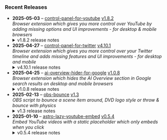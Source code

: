 ### Recent Releases

<!-- RECENT_RELEASES -->
<ul>
<li>
  <strong>2025-05-03</strong> – <a href="https://github.com/insin/control-panel-for-youtube">control-panel-for-youtube</a> <a href="https://github.com/insin/control-panel-for-youtube/releases/tag/v1.8.2">v1.8.2</a>
  <div><em>Browser extension which gives you more control over YouTube by adding missing options and UI improvements - for desktop &amp; mobile browsers</em></div>
  <details><summary>v1.8.2 release notes</summary><p>Visit the <a href="https://soitis.dev/control-panel-for-youtube" rel="nofollow">Control Panel for YouTube website</a> for installation links, more information about the extension, and FAQs. Follow <a href="https://bsky.app/profile/soitis.dev" rel="nofollow">@soitis.dev</a> on Bluesky for updates.</p>
<h2>Changes</h2>
<ul>
<li>Added the missing options for the Take snapshot video menu item:
<ul>
<li>Toggle display of the menu item</li>
<li>Snapshot format: JPEG (default) or PNG</li>
<li>JPEG snapshot quality: Full, High (default), Medium or Low</li>
</ul>
</li>
<li>Added an option to hide channel banner images, to reduce the amount of space the channel header takes up</li>
<li>Fixed Automatically pausing channel trailers preventing the next attempt to manually play the trailer if you change any options while on a channel's Featured tab</li>
</ul>
<h2>Availability</h2>

<p>This version is available for the following browsers:</p>
<p><a href="https://apps.apple.com/app/id6478456678?platform=mac" title="Safari on macOS" rel="nofollow"><img src="https://private-user-images.githubusercontent.com/226692/407980194-5521baec-f246-4a91-9615-ef602e3743b5.png?jwt=eyJhbGciOiJIUzI1NiIsInR5cCI6IkpXVCJ9.eyJpc3MiOiJnaXRodWIuY29tIiwiYXVkIjoicmF3LmdpdGh1YnVzZXJjb250ZW50LmNvbSIsImtleSI6ImtleTUiLCJleHAiOjE3NDcxNTYyNjMsIm5iZiI6MTc0NzE1NTk2MywicGF0aCI6Ii8yMjY2OTIvNDA3OTgwMTk0LTU1MjFiYWVjLWYyNDYtNGE5MS05NjE1LWVmNjAyZTM3NDNiNS5wbmc_WC1BbXotQWxnb3JpdGhtPUFXUzQtSE1BQy1TSEEyNTYmWC1BbXotQ3JlZGVudGlhbD1BS0lBVkNPRFlMU0E1M1BRSzRaQSUyRjIwMjUwNTEzJTJGdXMtZWFzdC0xJTJGczMlMkZhd3M0X3JlcXVlc3QmWC1BbXotRGF0ZT0yMDI1MDUxM1QxNzA2MDNaJlgtQW16LUV4cGlyZXM9MzAwJlgtQW16LVNpZ25hdHVyZT0zMmQ2NjdiMmU4OGNmMzBiZTY5ZDc1ZjlmNWVjNzAwY2Y0ODEwNGRlODEwODQ0ZjhmMTU1Yzc0MzlkYTIxYzUzJlgtQW16LVNpZ25lZEhlYWRlcnM9aG9zdCJ9.kMNyQELI7XRsUGEaIT4_YUFzTPsTEhqYziPC2soBpT0" alt="Safari on macOS)" content-type-secured-asset="image/png" secured-asset-link="" style="max-width: 100%;"></a> <a href="https://apps.apple.com/app/id6478456678?platform=iphone" title="Safari on iOS" rel="nofollow"><img src="https://private-user-images.githubusercontent.com/226692/407979936-2370f4ea-3362-4b75-b52d-0e99dcae13f6.png?jwt=eyJhbGciOiJIUzI1NiIsInR5cCI6IkpXVCJ9.eyJpc3MiOiJnaXRodWIuY29tIiwiYXVkIjoicmF3LmdpdGh1YnVzZXJjb250ZW50LmNvbSIsImtleSI6ImtleTUiLCJleHAiOjE3NDcxNTYyNjMsIm5iZiI6MTc0NzE1NTk2MywicGF0aCI6Ii8yMjY2OTIvNDA3OTc5OTM2LTIzNzBmNGVhLTMzNjItNGI3NS1iNTJkLTBlOTlkY2FlMTNmNi5wbmc_WC1BbXotQWxnb3JpdGhtPUFXUzQtSE1BQy1TSEEyNTYmWC1BbXotQ3JlZGVudGlhbD1BS0lBVkNPRFlMU0E1M1BRSzRaQSUyRjIwMjUwNTEzJTJGdXMtZWFzdC0xJTJGczMlMkZhd3M0X3JlcXVlc3QmWC1BbXotRGF0ZT0yMDI1MDUxM1QxNzA2MDNaJlgtQW16LUV4cGlyZXM9MzAwJlgtQW16LVNpZ25hdHVyZT01MWQxMzcwZWI1OGU1ZTM3NjYwYTBmNjAwOGVhYjY5OTQ1YTUyYWI1NzNkNmRiMGQ2MTE3Nzg4ZjZjNTIzOTU3JlgtQW16LVNpZ25lZEhlYWRlcnM9aG9zdCJ9.y3P1L9Dh6s_RRUfdq87_eF3lV2jtCo5ZUxXjRXXzaFo" alt="Safari on iOS" content-type-secured-asset="image/png" secured-asset-link="" style="max-width: 100%;"></a> <a href="https://addons.mozilla.org/firefox/addon/control-panel-for-youtube/" title="Firefox and Firefox for Android" rel="nofollow"><img src="https://private-user-images.githubusercontent.com/226692/307636781-566d72e8-bd40-43a4-9118-1768946f5b20.png?jwt=eyJhbGciOiJIUzI1NiIsInR5cCI6IkpXVCJ9.eyJpc3MiOiJnaXRodWIuY29tIiwiYXVkIjoicmF3LmdpdGh1YnVzZXJjb250ZW50LmNvbSIsImtleSI6ImtleTUiLCJleHAiOjE3NDcxNTYyNjMsIm5iZiI6MTc0NzE1NTk2MywicGF0aCI6Ii8yMjY2OTIvMzA3NjM2NzgxLTU2NmQ3MmU4LWJkNDAtNDNhNC05MTE4LTE3Njg5NDZmNWIyMC5wbmc_WC1BbXotQWxnb3JpdGhtPUFXUzQtSE1BQy1TSEEyNTYmWC1BbXotQ3JlZGVudGlhbD1BS0lBVkNPRFlMU0E1M1BRSzRaQSUyRjIwMjUwNTEzJTJGdXMtZWFzdC0xJTJGczMlMkZhd3M0X3JlcXVlc3QmWC1BbXotRGF0ZT0yMDI1MDUxM1QxNzA2MDNaJlgtQW16LUV4cGlyZXM9MzAwJlgtQW16LVNpZ25hdHVyZT03Mzc5Zjc0ODRiNGYzZGRjYzE2NGRmMzY1NDlkMTU5MDcwMTExNjI5Mzc0ZjQxYjRlMGQ2ODAxN2IwNmNlMDgzJlgtQW16LVNpZ25lZEhlYWRlcnM9aG9zdCJ9.orOavIk5OukNpwhrRo1Z1JQgsx8vxdFOWvyCt-AW48E" alt="Firefox and Firefox for Android" content-type-secured-asset="image/png" secured-asset-link="" style="max-width: 100%;"></a> <a href="https://chromewebstore.google.com/detail/control-panel-for-youtube/lodcanccmfbpjjpnngindkkmiehimile" title="Chrome and Chromium-based browsers" rel="nofollow"><img src="https://private-user-images.githubusercontent.com/226692/307584913-08b44d7b-61d5-49f2-9a76-607eb36fe407.png?jwt=eyJhbGciOiJIUzI1NiIsInR5cCI6IkpXVCJ9.eyJpc3MiOiJnaXRodWIuY29tIiwiYXVkIjoicmF3LmdpdGh1YnVzZXJjb250ZW50LmNvbSIsImtleSI6ImtleTUiLCJleHAiOjE3NDcxNTYyNjMsIm5iZiI6MTc0NzE1NTk2MywicGF0aCI6Ii8yMjY2OTIvMzA3NTg0OTEzLTA4YjQ0ZDdiLTYxZDUtNDlmMi05YTc2LTYwN2ViMzZmZTQwNy5wbmc_WC1BbXotQWxnb3JpdGhtPUFXUzQtSE1BQy1TSEEyNTYmWC1BbXotQ3JlZGVudGlhbD1BS0lBVkNPRFlMU0E1M1BRSzRaQSUyRjIwMjUwNTEzJTJGdXMtZWFzdC0xJTJGczMlMkZhd3M0X3JlcXVlc3QmWC1BbXotRGF0ZT0yMDI1MDUxM1QxNzA2MDNaJlgtQW16LUV4cGlyZXM9MzAwJlgtQW16LVNpZ25hdHVyZT0zZDNjODAyOGI5MDhmYjM0Mzg0MDIwNzBmMGIxNTkxMWJhYjViYjVhYThhZmNlZDhlOGRjNTAzYmMwMGIxNWQ1JlgtQW16LVNpZ25lZEhlYWRlcnM9aG9zdCJ9.8J7nA5cm4_lviaKd3QiBlbCR73p_6iXm8K3liLUpuJQ" alt="Chrome and Chromium-based browsers" content-type-secured-asset="image/png" secured-asset-link="" style="max-width: 100%;"></a> <a href="https://microsoftedge.microsoft.com/addons/detail/llinnalaegmbpmjonmfbpklchphiabfo" title="Edge and Edge Canary on Android" rel="nofollow"><img src="https://private-user-images.githubusercontent.com/226692/308582850-d5ccf576-df4a-48c8-b881-17c1e8a0c6df.png?jwt=eyJhbGciOiJIUzI1NiIsInR5cCI6IkpXVCJ9.eyJpc3MiOiJnaXRodWIuY29tIiwiYXVkIjoicmF3LmdpdGh1YnVzZXJjb250ZW50LmNvbSIsImtleSI6ImtleTUiLCJleHAiOjE3NDcxNTYyNjMsIm5iZiI6MTc0NzE1NTk2MywicGF0aCI6Ii8yMjY2OTIvMzA4NTgyODUwLWQ1Y2NmNTc2LWRmNGEtNDhjOC1iODgxLTE3YzFlOGEwYzZkZi5wbmc_WC1BbXotQWxnb3JpdGhtPUFXUzQtSE1BQy1TSEEyNTYmWC1BbXotQ3JlZGVudGlhbD1BS0lBVkNPRFlMU0E1M1BRSzRaQSUyRjIwMjUwNTEzJTJGdXMtZWFzdC0xJTJGczMlMkZhd3M0X3JlcXVlc3QmWC1BbXotRGF0ZT0yMDI1MDUxM1QxNzA2MDNaJlgtQW16LUV4cGlyZXM9MzAwJlgtQW16LVNpZ25hdHVyZT0xM2NjYjM2N2ZkMzRiNTQ1N2ZiNmE2N2U2NjIzMTg5NTQyZDA0ZjIzZDQ2MTRkODE4ODc5NzcwM2EwMDQ2YWRhJlgtQW16LVNpZ25lZEhlYWRlcnM9aG9zdCJ9.DR5gyr1e2L3As9sY53k-sM8WbOsblzKUUrchJL2zJTE" alt="Edge and Edge Canary on Android" content-type-secured-asset="image/png" secured-asset-link="" style="max-width: 100%;"></a></p>
<h2>Screenshots</h2>
<h3>New Take snapshot options</h3>
<p><a target="_blank" rel="noopener noreferrer" href="https://private-user-images.githubusercontent.com/226692/440089982-05766964-f8e8-45f1-a62e-b237c8dac404.gif?jwt=eyJhbGciOiJIUzI1NiIsInR5cCI6IkpXVCJ9.eyJpc3MiOiJnaXRodWIuY29tIiwiYXVkIjoicmF3LmdpdGh1YnVzZXJjb250ZW50LmNvbSIsImtleSI6ImtleTUiLCJleHAiOjE3NDcxNTYyNjMsIm5iZiI6MTc0NzE1NTk2MywicGF0aCI6Ii8yMjY2OTIvNDQwMDg5OTgyLTA1NzY2OTY0LWY4ZTgtNDVmMS1hNjJlLWIyMzdjOGRhYzQwNC5naWY_WC1BbXotQWxnb3JpdGhtPUFXUzQtSE1BQy1TSEEyNTYmWC1BbXotQ3JlZGVudGlhbD1BS0lBVkNPRFlMU0E1M1BRSzRaQSUyRjIwMjUwNTEzJTJGdXMtZWFzdC0xJTJGczMlMkZhd3M0X3JlcXVlc3QmWC1BbXotRGF0ZT0yMDI1MDUxM1QxNzA2MDNaJlgtQW16LUV4cGlyZXM9MzAwJlgtQW16LVNpZ25hdHVyZT03OWYxOTdkZjlhYjkxNTBkN2JhMDQ0YjE1YTQ5YTdiZmMxZTU3NmEyNWM0NTU3NWFkNzBlZjZmMDFkODhhZWJjJlgtQW16LVNpZ25lZEhlYWRlcnM9aG9zdCJ9.TD8kUrwe4hMyomxqA1LC-9vpQntw-lHPF_Ibk7ruerI"><img src="https://private-user-images.githubusercontent.com/226692/440089982-05766964-f8e8-45f1-a62e-b237c8dac404.gif?jwt=eyJhbGciOiJIUzI1NiIsInR5cCI6IkpXVCJ9.eyJpc3MiOiJnaXRodWIuY29tIiwiYXVkIjoicmF3LmdpdGh1YnVzZXJjb250ZW50LmNvbSIsImtleSI6ImtleTUiLCJleHAiOjE3NDcxNTYyNjMsIm5iZiI6MTc0NzE1NTk2MywicGF0aCI6Ii8yMjY2OTIvNDQwMDg5OTgyLTA1NzY2OTY0LWY4ZTgtNDVmMS1hNjJlLWIyMzdjOGRhYzQwNC5naWY_WC1BbXotQWxnb3JpdGhtPUFXUzQtSE1BQy1TSEEyNTYmWC1BbXotQ3JlZGVudGlhbD1BS0lBVkNPRFlMU0E1M1BRSzRaQSUyRjIwMjUwNTEzJTJGdXMtZWFzdC0xJTJGczMlMkZhd3M0X3JlcXVlc3QmWC1BbXotRGF0ZT0yMDI1MDUxM1QxNzA2MDNaJlgtQW16LUV4cGlyZXM9MzAwJlgtQW16LVNpZ25hdHVyZT03OWYxOTdkZjlhYjkxNTBkN2JhMDQ0YjE1YTQ5YTdiZmMxZTU3NmEyNWM0NTU3NWFkNzBlZjZmMDFkODhhZWJjJlgtQW16LVNpZ25lZEhlYWRlcnM9aG9zdCJ9.TD8kUrwe4hMyomxqA1LC-9vpQntw-lHPF_Ibk7ruerI" alt="" content-type-secured-asset="image/gif" style="max-width: 100%;"></a></p>
<h2>Donate</h2>
<p>Support Control Panel for YouTube development with a tip:</p>
<p><a href="https://ko-fi.com/jbscript" rel="nofollow"><img src="https://private-user-images.githubusercontent.com/226692/330361609-c318a7d3-695e-448d-af15-ef0b934ae168.png?jwt=eyJhbGciOiJIUzI1NiIsInR5cCI6IkpXVCJ9.eyJpc3MiOiJnaXRodWIuY29tIiwiYXVkIjoicmF3LmdpdGh1YnVzZXJjb250ZW50LmNvbSIsImtleSI6ImtleTUiLCJleHAiOjE3NDcxNTYyNjMsIm5iZiI6MTc0NzE1NTk2MywicGF0aCI6Ii8yMjY2OTIvMzMwMzYxNjA5LWMzMThhN2QzLTY5NWUtNDQ4ZC1hZjE1LWVmMGI5MzRhZTE2OC5wbmc_WC1BbXotQWxnb3JpdGhtPUFXUzQtSE1BQy1TSEEyNTYmWC1BbXotQ3JlZGVudGlhbD1BS0lBVkNPRFlMU0E1M1BRSzRaQSUyRjIwMjUwNTEzJTJGdXMtZWFzdC0xJTJGczMlMkZhd3M0X3JlcXVlc3QmWC1BbXotRGF0ZT0yMDI1MDUxM1QxNzA2MDNaJlgtQW16LUV4cGlyZXM9MzAwJlgtQW16LVNpZ25hdHVyZT03YTk2N2M5YzYyN2FmZDM2MzhhOTNkMGRiZjNiNWU1MzExOWI0MzFlNzM4ZDNkNGFiMTMzYTYyZjk0MjNhMDBmJlgtQW16LVNpZ25lZEhlYWRlcnM9aG9zdCJ9.81nm44j0Vb2ovUP2rXezwdR1EIHDlMs_bTfvDm3l5L8" alt="Support me on Ko-fi" content-type-secured-asset="image/png" secured-asset-link="" style="max-width: 100%;"></a></p></details>
</li>
<li>
  <strong>2025-04-27</strong> – <a href="https://github.com/insin/control-panel-for-twitter">control-panel-for-twitter</a> <a href="https://github.com/insin/control-panel-for-twitter/releases/tag/v4.10.1">v4.10.1</a>
  <div><em>Browser extension which gives you more control over your Twitter timeline and adds missing features and UI improvements - for desktop and mobile</em></div>
  <details><summary>v4.10.1 release notes</summary><p>Visit the <a href="https://soitis.dev/control-panel-for-twitter" rel="nofollow">Control Panel for Twitter website</a> for installation links, more information about the extension, and FAQs. Follow <a href="https://twitter.com/ControlPanelFT" rel="nofollow">@ControlPanelFT</a> on Twitter or <a href="https://bsky.app/profile/soitis.dev" rel="nofollow">@soitis.dev</a> on Bluesky for updates.</p>
<h2>Changes</h2>
<ul>
<li>Hide the ad in What's happening when not hiding sidebar contents</li>
<li>Hide the ad at the top of Explore when not hiding Explore's contents</li>
<li>Hide a new "This profile is verified" Premium upsell when viewing a Premium profile</li>
<li>Hide a new Premium Analytics upsell in your own profile when not hiding sidebar contents</li>
<li>Hide a new hovercard Premium upsell on desktop</li>
<li>Fixed hiding the Premium upsell in the Home sidebar when not hiding sidebar contents</li>
<li>Fixed hiding the user's own replies if they have Premium, when hiding Premium replies in threads</li>
<li>Process blue checks in the sidebar user box when not hiding sidebar contents</li>
<li>Process blue checks in Explore when not hiding Explore's contents</li>
<li>Don't run on URLs used for OAuth authorization</li>
</ul>
<h2>Availability</h2>

<p>This version is available for the following browsers:</p>
<p><a href="https://apps.apple.com/app/id1668516167?platform=mac" title="Safari on macOS" rel="nofollow"><img src="https://private-user-images.githubusercontent.com/226692/407980194-5521baec-f246-4a91-9615-ef602e3743b5.png?jwt=eyJhbGciOiJIUzI1NiIsInR5cCI6IkpXVCJ9.eyJpc3MiOiJnaXRodWIuY29tIiwiYXVkIjoicmF3LmdpdGh1YnVzZXJjb250ZW50LmNvbSIsImtleSI6ImtleTUiLCJleHAiOjE3NDcxNTYyNjMsIm5iZiI6MTc0NzE1NTk2MywicGF0aCI6Ii8yMjY2OTIvNDA3OTgwMTk0LTU1MjFiYWVjLWYyNDYtNGE5MS05NjE1LWVmNjAyZTM3NDNiNS5wbmc_WC1BbXotQWxnb3JpdGhtPUFXUzQtSE1BQy1TSEEyNTYmWC1BbXotQ3JlZGVudGlhbD1BS0lBVkNPRFlMU0E1M1BRSzRaQSUyRjIwMjUwNTEzJTJGdXMtZWFzdC0xJTJGczMlMkZhd3M0X3JlcXVlc3QmWC1BbXotRGF0ZT0yMDI1MDUxM1QxNzA2MDNaJlgtQW16LUV4cGlyZXM9MzAwJlgtQW16LVNpZ25hdHVyZT0zMmQ2NjdiMmU4OGNmMzBiZTY5ZDc1ZjlmNWVjNzAwY2Y0ODEwNGRlODEwODQ0ZjhmMTU1Yzc0MzlkYTIxYzUzJlgtQW16LVNpZ25lZEhlYWRlcnM9aG9zdCJ9.kMNyQELI7XRsUGEaIT4_YUFzTPsTEhqYziPC2soBpT0" alt="Safari on macOS)" content-type-secured-asset="image/png" secured-asset-link="" style="max-width: 100%;"></a> <a href="https://apps.apple.com/app/id1668516167?platform=iphone" title="Safari on iOS" rel="nofollow"><img src="https://private-user-images.githubusercontent.com/226692/407979936-2370f4ea-3362-4b75-b52d-0e99dcae13f6.png?jwt=eyJhbGciOiJIUzI1NiIsInR5cCI6IkpXVCJ9.eyJpc3MiOiJnaXRodWIuY29tIiwiYXVkIjoicmF3LmdpdGh1YnVzZXJjb250ZW50LmNvbSIsImtleSI6ImtleTUiLCJleHAiOjE3NDcxNTYyNjMsIm5iZiI6MTc0NzE1NTk2MywicGF0aCI6Ii8yMjY2OTIvNDA3OTc5OTM2LTIzNzBmNGVhLTMzNjItNGI3NS1iNTJkLTBlOTlkY2FlMTNmNi5wbmc_WC1BbXotQWxnb3JpdGhtPUFXUzQtSE1BQy1TSEEyNTYmWC1BbXotQ3JlZGVudGlhbD1BS0lBVkNPRFlMU0E1M1BRSzRaQSUyRjIwMjUwNTEzJTJGdXMtZWFzdC0xJTJGczMlMkZhd3M0X3JlcXVlc3QmWC1BbXotRGF0ZT0yMDI1MDUxM1QxNzA2MDNaJlgtQW16LUV4cGlyZXM9MzAwJlgtQW16LVNpZ25hdHVyZT01MWQxMzcwZWI1OGU1ZTM3NjYwYTBmNjAwOGVhYjY5OTQ1YTUyYWI1NzNkNmRiMGQ2MTE3Nzg4ZjZjNTIzOTU3JlgtQW16LVNpZ25lZEhlYWRlcnM9aG9zdCJ9.y3P1L9Dh6s_RRUfdq87_eF3lV2jtCo5ZUxXjRXXzaFo" alt="Safari on iOS" content-type-secured-asset="image/png" secured-asset-link="" style="max-width: 100%;"></a> <a href="https://microsoftedge.microsoft.com/addons/detail/control-panel-for-twitter/foccddlibbeccjiobcnakipdpkjiijjp" title="Edge and Edge Canary on Android" rel="nofollow"><img src="https://user-images.githubusercontent.com/226692/212897573-34b1af0a-dc5a-4aa2-a1e7-ca85d3823f9f.png" alt="Edge and Edge Canary on Android" style="max-width: 100%;"></a> <a href="https://chromewebstore.google.com/detail/control-panel-for-twitter/kpmjjdhbcfebfjgdnpjagcndoelnidfj" title="Google Chrome and Chromium-based browsers" rel="nofollow"><img src="https://user-images.githubusercontent.com/226692/212897023-9e66b1b0-e1cd-44df-a4f2-3d5bda80c5f8.png" alt="Google Chrome and Chromium-based browsers" style="max-width: 100%;"></a> <a href="https://addons.mozilla.org/firefox/addon/control-panel-for-twitter/" title="Firefox and Firefox for Android" rel="nofollow"><img src="https://user-images.githubusercontent.com/226692/212897487-f3993495-2032-44a4-b0c6-1bd1d9cc56dd.png" alt="Firefox and Firefox for Android" style="max-width: 100%;"></a></p>
<h2>Screenshots</h2>
<h3>The ad is gone, you know the one</h3>
<table>
<thead>
<tr>
<th align="center">Adless What's happening in sidebar</th>
<th align="center">Adless Explore header</th>
</tr>
</thead>
<tbody>
<tr>
<td align="center"><a target="_blank" rel="noopener noreferrer" href="https://private-user-images.githubusercontent.com/226692/437983516-8ad659f1-1450-4443-984c-d9ee26c5acbf.jpg?jwt=eyJhbGciOiJIUzI1NiIsInR5cCI6IkpXVCJ9.eyJpc3MiOiJnaXRodWIuY29tIiwiYXVkIjoicmF3LmdpdGh1YnVzZXJjb250ZW50LmNvbSIsImtleSI6ImtleTUiLCJleHAiOjE3NDcxNTYyNjMsIm5iZiI6MTc0NzE1NTk2MywicGF0aCI6Ii8yMjY2OTIvNDM3OTgzNTE2LThhZDY1OWYxLTE0NTAtNDQ0My05ODRjLWQ5ZWUyNmM1YWNiZi5qcGc_WC1BbXotQWxnb3JpdGhtPUFXUzQtSE1BQy1TSEEyNTYmWC1BbXotQ3JlZGVudGlhbD1BS0lBVkNPRFlMU0E1M1BRSzRaQSUyRjIwMjUwNTEzJTJGdXMtZWFzdC0xJTJGczMlMkZhd3M0X3JlcXVlc3QmWC1BbXotRGF0ZT0yMDI1MDUxM1QxNzA2MDNaJlgtQW16LUV4cGlyZXM9MzAwJlgtQW16LVNpZ25hdHVyZT03ZTgzMDU2NzhkYzVjYTAyNGY4OTkyMTlhNTkzNDU4NTczMWI1NjI2ZWE5MTkyOWU4MmZjZWI3OTJkN2Y4NDJhJlgtQW16LVNpZ25lZEhlYWRlcnM9aG9zdCJ9.YfLCQq_fpOIWtf_TA-U_veeu2DGJA7kaqZBuFNbmSNM"><img src="https://private-user-images.githubusercontent.com/226692/437983516-8ad659f1-1450-4443-984c-d9ee26c5acbf.jpg?jwt=eyJhbGciOiJIUzI1NiIsInR5cCI6IkpXVCJ9.eyJpc3MiOiJnaXRodWIuY29tIiwiYXVkIjoicmF3LmdpdGh1YnVzZXJjb250ZW50LmNvbSIsImtleSI6ImtleTUiLCJleHAiOjE3NDcxNTYyNjMsIm5iZiI6MTc0NzE1NTk2MywicGF0aCI6Ii8yMjY2OTIvNDM3OTgzNTE2LThhZDY1OWYxLTE0NTAtNDQ0My05ODRjLWQ5ZWUyNmM1YWNiZi5qcGc_WC1BbXotQWxnb3JpdGhtPUFXUzQtSE1BQy1TSEEyNTYmWC1BbXotQ3JlZGVudGlhbD1BS0lBVkNPRFlMU0E1M1BRSzRaQSUyRjIwMjUwNTEzJTJGdXMtZWFzdC0xJTJGczMlMkZhd3M0X3JlcXVlc3QmWC1BbXotRGF0ZT0yMDI1MDUxM1QxNzA2MDNaJlgtQW16LUV4cGlyZXM9MzAwJlgtQW16LVNpZ25hdHVyZT03ZTgzMDU2NzhkYzVjYTAyNGY4OTkyMTlhNTkzNDU4NTczMWI1NjI2ZWE5MTkyOWU4MmZjZWI3OTJkN2Y4NDJhJlgtQW16LVNpZ25lZEhlYWRlcnM9aG9zdCJ9.YfLCQq_fpOIWtf_TA-U_veeu2DGJA7kaqZBuFNbmSNM" alt="Adless What's happening" content-type-secured-asset="image/jpeg" style="max-width: 100%;"></a></td>
<td align="center"><a target="_blank" rel="noopener noreferrer" href="https://private-user-images.githubusercontent.com/226692/437983525-fa30f691-b396-424d-b11a-0d14e85ff4d7.jpg?jwt=eyJhbGciOiJIUzI1NiIsInR5cCI6IkpXVCJ9.eyJpc3MiOiJnaXRodWIuY29tIiwiYXVkIjoicmF3LmdpdGh1YnVzZXJjb250ZW50LmNvbSIsImtleSI6ImtleTUiLCJleHAiOjE3NDcxNTYyNjMsIm5iZiI6MTc0NzE1NTk2MywicGF0aCI6Ii8yMjY2OTIvNDM3OTgzNTI1LWZhMzBmNjkxLWIzOTYtNDI0ZC1iMTFhLTBkMTRlODVmZjRkNy5qcGc_WC1BbXotQWxnb3JpdGhtPUFXUzQtSE1BQy1TSEEyNTYmWC1BbXotQ3JlZGVudGlhbD1BS0lBVkNPRFlMU0E1M1BRSzRaQSUyRjIwMjUwNTEzJTJGdXMtZWFzdC0xJTJGczMlMkZhd3M0X3JlcXVlc3QmWC1BbXotRGF0ZT0yMDI1MDUxM1QxNzA2MDNaJlgtQW16LUV4cGlyZXM9MzAwJlgtQW16LVNpZ25hdHVyZT04YjQ3NjBjZjc4ZmEwZDFkNWI3ZTM0Y2M1NjhjOGZiNTlkOWFmNjE4YTJjNzVlZjdjYjJjMjEzYjYzNTU2ZTg4JlgtQW16LVNpZ25lZEhlYWRlcnM9aG9zdCJ9.UB-NOt87IAS13hLtd8kHbLgZvHzuDiaTdPeQhuH5wMU"><img src="https://private-user-images.githubusercontent.com/226692/437983525-fa30f691-b396-424d-b11a-0d14e85ff4d7.jpg?jwt=eyJhbGciOiJIUzI1NiIsInR5cCI6IkpXVCJ9.eyJpc3MiOiJnaXRodWIuY29tIiwiYXVkIjoicmF3LmdpdGh1YnVzZXJjb250ZW50LmNvbSIsImtleSI6ImtleTUiLCJleHAiOjE3NDcxNTYyNjMsIm5iZiI6MTc0NzE1NTk2MywicGF0aCI6Ii8yMjY2OTIvNDM3OTgzNTI1LWZhMzBmNjkxLWIzOTYtNDI0ZC1iMTFhLTBkMTRlODVmZjRkNy5qcGc_WC1BbXotQWxnb3JpdGhtPUFXUzQtSE1BQy1TSEEyNTYmWC1BbXotQ3JlZGVudGlhbD1BS0lBVkNPRFlMU0E1M1BRSzRaQSUyRjIwMjUwNTEzJTJGdXMtZWFzdC0xJTJGczMlMkZhd3M0X3JlcXVlc3QmWC1BbXotRGF0ZT0yMDI1MDUxM1QxNzA2MDNaJlgtQW16LUV4cGlyZXM9MzAwJlgtQW16LVNpZ25hdHVyZT04YjQ3NjBjZjc4ZmEwZDFkNWI3ZTM0Y2M1NjhjOGZiNTlkOWFmNjE4YTJjNzVlZjdjYjJjMjEzYjYzNTU2ZTg4JlgtQW16LVNpZ25lZEhlYWRlcnM9aG9zdCJ9.UB-NOt87IAS13hLtd8kHbLgZvHzuDiaTdPeQhuH5wMU" alt="Adless Explore" content-type-secured-asset="image/jpeg" style="max-width: 100%;"></a></td>
</tr>
</tbody>
</table>
<h2>Donate</h2>
<p>Support Control Panel for Twitter development with a tip:</p>
<p><a href="https://ko-fi.com/jbscript" rel="nofollow"><img src="https://private-user-images.githubusercontent.com/226692/330361609-c318a7d3-695e-448d-af15-ef0b934ae168.png?jwt=eyJhbGciOiJIUzI1NiIsInR5cCI6IkpXVCJ9.eyJpc3MiOiJnaXRodWIuY29tIiwiYXVkIjoicmF3LmdpdGh1YnVzZXJjb250ZW50LmNvbSIsImtleSI6ImtleTUiLCJleHAiOjE3NDcxNTYyNjMsIm5iZiI6MTc0NzE1NTk2MywicGF0aCI6Ii8yMjY2OTIvMzMwMzYxNjA5LWMzMThhN2QzLTY5NWUtNDQ4ZC1hZjE1LWVmMGI5MzRhZTE2OC5wbmc_WC1BbXotQWxnb3JpdGhtPUFXUzQtSE1BQy1TSEEyNTYmWC1BbXotQ3JlZGVudGlhbD1BS0lBVkNPRFlMU0E1M1BRSzRaQSUyRjIwMjUwNTEzJTJGdXMtZWFzdC0xJTJGczMlMkZhd3M0X3JlcXVlc3QmWC1BbXotRGF0ZT0yMDI1MDUxM1QxNzA2MDNaJlgtQW16LUV4cGlyZXM9MzAwJlgtQW16LVNpZ25hdHVyZT03YTk2N2M5YzYyN2FmZDM2MzhhOTNkMGRiZjNiNWU1MzExOWI0MzFlNzM4ZDNkNGFiMTMzYTYyZjk0MjNhMDBmJlgtQW16LVNpZ25lZEhlYWRlcnM9aG9zdCJ9.81nm44j0Vb2ovUP2rXezwdR1EIHDlMs_bTfvDm3l5L8" alt="Support me on Ko-fi" content-type-secured-asset="image/png" secured-asset-link="" style="max-width: 100%;"></a></p></details>
</li>
<li>
  <strong>2025-04-25</strong> – <a href="https://github.com/insin/ai-overview-hider-for-google">ai-overview-hider-for-google</a> <a href="https://github.com/insin/ai-overview-hider-for-google/releases/tag/v1.0.8">v1.0.8</a>
  <div><em>Browser extension which hides the AI Overview section in Google search results on desktop and mobile browsers</em></div>
  <details><summary>v1.0.8 release notes</summary><p>Visit the <a href="https://soitis.dev/ai-overview-hider-for-google" rel="nofollow">AI Overview Hider for Google website</a> for installation links, more information about the extension, and FAQs. Follow <a href="https://bsky.app/profile/soitis.dev" rel="nofollow">@soitis.dev</a> on Bluesky for updates.</p>
<h2>Changes</h2>
<ul>
<li>Hide a new AI Overview variant which appears as a search result section</li>
<li>Hide "People also ask" AI Overviews on mobile</li>
</ul>
<h2>Availability</h2>
<p>New versions have to be reviewed and approved by each browser before they're available to install or upgrade to.</p>
<p>This version is available for the following browsers:</p>
<p><a href="https://apps.apple.com/app/ai-overview-hider-for-google/id6739935376?platform=mac" title="Safari on macOS" rel="nofollow"><img src="https://private-user-images.githubusercontent.com/226692/407980194-5521baec-f246-4a91-9615-ef602e3743b5.png?jwt=eyJhbGciOiJIUzI1NiIsInR5cCI6IkpXVCJ9.eyJpc3MiOiJnaXRodWIuY29tIiwiYXVkIjoicmF3LmdpdGh1YnVzZXJjb250ZW50LmNvbSIsImtleSI6ImtleTUiLCJleHAiOjE3NDcxNTYyNjMsIm5iZiI6MTc0NzE1NTk2MywicGF0aCI6Ii8yMjY2OTIvNDA3OTgwMTk0LTU1MjFiYWVjLWYyNDYtNGE5MS05NjE1LWVmNjAyZTM3NDNiNS5wbmc_WC1BbXotQWxnb3JpdGhtPUFXUzQtSE1BQy1TSEEyNTYmWC1BbXotQ3JlZGVudGlhbD1BS0lBVkNPRFlMU0E1M1BRSzRaQSUyRjIwMjUwNTEzJTJGdXMtZWFzdC0xJTJGczMlMkZhd3M0X3JlcXVlc3QmWC1BbXotRGF0ZT0yMDI1MDUxM1QxNzA2MDNaJlgtQW16LUV4cGlyZXM9MzAwJlgtQW16LVNpZ25hdHVyZT0zMmQ2NjdiMmU4OGNmMzBiZTY5ZDc1ZjlmNWVjNzAwY2Y0ODEwNGRlODEwODQ0ZjhmMTU1Yzc0MzlkYTIxYzUzJlgtQW16LVNpZ25lZEhlYWRlcnM9aG9zdCJ9.kMNyQELI7XRsUGEaIT4_YUFzTPsTEhqYziPC2soBpT0" alt="Safari on macOS)" content-type-secured-asset="image/png" secured-asset-link="" style="max-width: 100%;"></a> <a href="https://apps.apple.com/app/ai-overview-hider-for-google/id6739935376?platform=iphone" title="Safari on iOS" rel="nofollow"><img src="https://private-user-images.githubusercontent.com/226692/407979936-2370f4ea-3362-4b75-b52d-0e99dcae13f6.png?jwt=eyJhbGciOiJIUzI1NiIsInR5cCI6IkpXVCJ9.eyJpc3MiOiJnaXRodWIuY29tIiwiYXVkIjoicmF3LmdpdGh1YnVzZXJjb250ZW50LmNvbSIsImtleSI6ImtleTUiLCJleHAiOjE3NDcxNTYyNjMsIm5iZiI6MTc0NzE1NTk2MywicGF0aCI6Ii8yMjY2OTIvNDA3OTc5OTM2LTIzNzBmNGVhLTMzNjItNGI3NS1iNTJkLTBlOTlkY2FlMTNmNi5wbmc_WC1BbXotQWxnb3JpdGhtPUFXUzQtSE1BQy1TSEEyNTYmWC1BbXotQ3JlZGVudGlhbD1BS0lBVkNPRFlMU0E1M1BRSzRaQSUyRjIwMjUwNTEzJTJGdXMtZWFzdC0xJTJGczMlMkZhd3M0X3JlcXVlc3QmWC1BbXotRGF0ZT0yMDI1MDUxM1QxNzA2MDNaJlgtQW16LUV4cGlyZXM9MzAwJlgtQW16LVNpZ25hdHVyZT01MWQxMzcwZWI1OGU1ZTM3NjYwYTBmNjAwOGVhYjY5OTQ1YTUyYWI1NzNkNmRiMGQ2MTE3Nzg4ZjZjNTIzOTU3JlgtQW16LVNpZ25lZEhlYWRlcnM9aG9zdCJ9.y3P1L9Dh6s_RRUfdq87_eF3lV2jtCo5ZUxXjRXXzaFo" alt="Safari on iOS" content-type-secured-asset="image/png" secured-asset-link="" style="max-width: 100%;"></a> <a href="https://addons.mozilla.org/en-GB/firefox/addon/ai-overview-hider-for-google/" title="Firefox and Firefox for Android" rel="nofollow"><img src="https://private-user-images.githubusercontent.com/226692/399291296-c994c949-1101-4fcc-a8c3-a8d644ffc883.png?jwt=eyJhbGciOiJIUzI1NiIsInR5cCI6IkpXVCJ9.eyJpc3MiOiJnaXRodWIuY29tIiwiYXVkIjoicmF3LmdpdGh1YnVzZXJjb250ZW50LmNvbSIsImtleSI6ImtleTUiLCJleHAiOjE3NDcxNTYyNjMsIm5iZiI6MTc0NzE1NTk2MywicGF0aCI6Ii8yMjY2OTIvMzk5MjkxMjk2LWM5OTRjOTQ5LTExMDEtNGZjYy1hOGMzLWE4ZDY0NGZmYzg4My5wbmc_WC1BbXotQWxnb3JpdGhtPUFXUzQtSE1BQy1TSEEyNTYmWC1BbXotQ3JlZGVudGlhbD1BS0lBVkNPRFlMU0E1M1BRSzRaQSUyRjIwMjUwNTEzJTJGdXMtZWFzdC0xJTJGczMlMkZhd3M0X3JlcXVlc3QmWC1BbXotRGF0ZT0yMDI1MDUxM1QxNzA2MDNaJlgtQW16LUV4cGlyZXM9MzAwJlgtQW16LVNpZ25hdHVyZT1iNmNkYmE5ZDliNjFjOWZkNTU1YmY0MzgzMmQxNDY4MzU5OGJlNWNkMzFmMjUyNWY1N2NlZGZhM2QzYTQ2OWRiJlgtQW16LVNpZ25lZEhlYWRlcnM9aG9zdCJ9.7umVZ_sWmtpcKT36oEr1Oq1J-LoKirGmk1npds88es4" alt="Firefox and Firefox for Android" content-type-secured-asset="image/png" secured-asset-link="" style="max-width: 100%;"></a> <a href="https://chromewebstore.google.com/detail/ai-overview-hider-for-goo/foobohnghnhkmgpglaefdnbcjkenjpgi" title="Chrome and Chromium-based browsers" rel="nofollow"><img src="https://private-user-images.githubusercontent.com/226692/399071033-5e1c67cd-086c-415b-b055-267df80d6c13.png?jwt=eyJhbGciOiJIUzI1NiIsInR5cCI6IkpXVCJ9.eyJpc3MiOiJnaXRodWIuY29tIiwiYXVkIjoicmF3LmdpdGh1YnVzZXJjb250ZW50LmNvbSIsImtleSI6ImtleTUiLCJleHAiOjE3NDcxNTYyNjMsIm5iZiI6MTc0NzE1NTk2MywicGF0aCI6Ii8yMjY2OTIvMzk5MDcxMDMzLTVlMWM2N2NkLTA4NmMtNDE1Yi1iMDU1LTI2N2RmODBkNmMxMy5wbmc_WC1BbXotQWxnb3JpdGhtPUFXUzQtSE1BQy1TSEEyNTYmWC1BbXotQ3JlZGVudGlhbD1BS0lBVkNPRFlMU0E1M1BRSzRaQSUyRjIwMjUwNTEzJTJGdXMtZWFzdC0xJTJGczMlMkZhd3M0X3JlcXVlc3QmWC1BbXotRGF0ZT0yMDI1MDUxM1QxNzA2MDNaJlgtQW16LUV4cGlyZXM9MzAwJlgtQW16LVNpZ25hdHVyZT0yMmRjYmU5ZjVmZWVlMTA0NDQ5ZjIxMjUyOTA3ZmNlNTE5NjIwNTI4MjAzNjJmMzg5NTQyZTJkNmE2OTEzZTg2JlgtQW16LVNpZ25lZEhlYWRlcnM9aG9zdCJ9.izv8ol7kn38lPvlzA-6STMES2-GwlswjHT_vqcQrcAw" alt="Chrome and Chromium-based browsers" content-type-secured-asset="image/png" secured-asset-link="" style="max-width: 100%;"></a> <a href="https://microsoftedge.microsoft.com/addons/detail/ai-overview-hider-for-goo/kgnepepbdpcpjkkhomocmpohgocijgkf" title="Edge and Edge Canary on Android" rel="nofollow"><img src="https://private-user-images.githubusercontent.com/226692/399472874-649d0e77-de48-47ce-a856-db02703929cb.png?jwt=eyJhbGciOiJIUzI1NiIsInR5cCI6IkpXVCJ9.eyJpc3MiOiJnaXRodWIuY29tIiwiYXVkIjoicmF3LmdpdGh1YnVzZXJjb250ZW50LmNvbSIsImtleSI6ImtleTUiLCJleHAiOjE3NDcxNTYyNjMsIm5iZiI6MTc0NzE1NTk2MywicGF0aCI6Ii8yMjY2OTIvMzk5NDcyODc0LTY0OWQwZTc3LWRlNDgtNDdjZS1hODU2LWRiMDI3MDM5MjljYi5wbmc_WC1BbXotQWxnb3JpdGhtPUFXUzQtSE1BQy1TSEEyNTYmWC1BbXotQ3JlZGVudGlhbD1BS0lBVkNPRFlMU0E1M1BRSzRaQSUyRjIwMjUwNTEzJTJGdXMtZWFzdC0xJTJGczMlMkZhd3M0X3JlcXVlc3QmWC1BbXotRGF0ZT0yMDI1MDUxM1QxNzA2MDNaJlgtQW16LUV4cGlyZXM9MzAwJlgtQW16LVNpZ25hdHVyZT0wNWEwOGEyZmQwNTlhMzg1NWNjZDNlODFhMTE2N2NmNDU4YmNhYjIyMWNlOGViYjkxYTU5N2I5N2UxOGIxYWZiJlgtQW16LVNpZ25lZEhlYWRlcnM9aG9zdCJ9.e9nmEvTg63U0KMdFMmeXAehHr-VZV346GpgxXWnt_js" alt="Edge and Edge Canary on Android" content-type-secured-asset="image/png" secured-asset-link="" style="max-width: 100%;"></a></p>
<h2>Screenshots</h2>
<h3>Desktop</h3>
<table>
<thead>
<tr>
<th align="center">Before</th>
<th align="center">After</th>
</tr>
</thead>
<tbody>
<tr>
<td align="center"><a target="_blank" rel="noopener noreferrer" href="https://private-user-images.githubusercontent.com/226692/437605761-ef85aaa4-b506-482a-83f2-e47861334ee9.png?jwt=eyJhbGciOiJIUzI1NiIsInR5cCI6IkpXVCJ9.eyJpc3MiOiJnaXRodWIuY29tIiwiYXVkIjoicmF3LmdpdGh1YnVzZXJjb250ZW50LmNvbSIsImtleSI6ImtleTUiLCJleHAiOjE3NDcxNTYyNjMsIm5iZiI6MTc0NzE1NTk2MywicGF0aCI6Ii8yMjY2OTIvNDM3NjA1NzYxLWVmODVhYWE0LWI1MDYtNDgyYS04M2YyLWU0Nzg2MTMzNGVlOS5wbmc_WC1BbXotQWxnb3JpdGhtPUFXUzQtSE1BQy1TSEEyNTYmWC1BbXotQ3JlZGVudGlhbD1BS0lBVkNPRFlMU0E1M1BRSzRaQSUyRjIwMjUwNTEzJTJGdXMtZWFzdC0xJTJGczMlMkZhd3M0X3JlcXVlc3QmWC1BbXotRGF0ZT0yMDI1MDUxM1QxNzA2MDNaJlgtQW16LUV4cGlyZXM9MzAwJlgtQW16LVNpZ25hdHVyZT1jOWQyMTQzM2M3YTczNGNhNTE1NmRmOWJkZjY3ZWFkNGFiZDc3MWU0NGJkYWI2OWExYTEzNmQ3MmMyMDhkMTg0JlgtQW16LVNpZ25lZEhlYWRlcnM9aG9zdCJ9.jWHVJqdtVOEv6RN4dyZsWTrTz36rVMpx76v6IALM_7E"><img src="https://private-user-images.githubusercontent.com/226692/437605761-ef85aaa4-b506-482a-83f2-e47861334ee9.png?jwt=eyJhbGciOiJIUzI1NiIsInR5cCI6IkpXVCJ9.eyJpc3MiOiJnaXRodWIuY29tIiwiYXVkIjoicmF3LmdpdGh1YnVzZXJjb250ZW50LmNvbSIsImtleSI6ImtleTUiLCJleHAiOjE3NDcxNTYyNjMsIm5iZiI6MTc0NzE1NTk2MywicGF0aCI6Ii8yMjY2OTIvNDM3NjA1NzYxLWVmODVhYWE0LWI1MDYtNDgyYS04M2YyLWU0Nzg2MTMzNGVlOS5wbmc_WC1BbXotQWxnb3JpdGhtPUFXUzQtSE1BQy1TSEEyNTYmWC1BbXotQ3JlZGVudGlhbD1BS0lBVkNPRFlMU0E1M1BRSzRaQSUyRjIwMjUwNTEzJTJGdXMtZWFzdC0xJTJGczMlMkZhd3M0X3JlcXVlc3QmWC1BbXotRGF0ZT0yMDI1MDUxM1QxNzA2MDNaJlgtQW16LUV4cGlyZXM9MzAwJlgtQW16LVNpZ25hdHVyZT1jOWQyMTQzM2M3YTczNGNhNTE1NmRmOWJkZjY3ZWFkNGFiZDc3MWU0NGJkYWI2OWExYTEzNmQ3MmMyMDhkMTg0JlgtQW16LVNpZ25lZEhlYWRlcnM9aG9zdCJ9.jWHVJqdtVOEv6RN4dyZsWTrTz36rVMpx76v6IALM_7E" alt="Before" content-type-secured-asset="image/png" style="max-width: 100%;"></a></td>
<td align="center"><a target="_blank" rel="noopener noreferrer" href="https://private-user-images.githubusercontent.com/226692/437605824-ebcb26ef-3941-4c3a-912a-484eedc2cee6.png?jwt=eyJhbGciOiJIUzI1NiIsInR5cCI6IkpXVCJ9.eyJpc3MiOiJnaXRodWIuY29tIiwiYXVkIjoicmF3LmdpdGh1YnVzZXJjb250ZW50LmNvbSIsImtleSI6ImtleTUiLCJleHAiOjE3NDcxNTYyNjMsIm5iZiI6MTc0NzE1NTk2MywicGF0aCI6Ii8yMjY2OTIvNDM3NjA1ODI0LWViY2IyNmVmLTM5NDEtNGMzYS05MTJhLTQ4NGVlZGMyY2VlNi5wbmc_WC1BbXotQWxnb3JpdGhtPUFXUzQtSE1BQy1TSEEyNTYmWC1BbXotQ3JlZGVudGlhbD1BS0lBVkNPRFlMU0E1M1BRSzRaQSUyRjIwMjUwNTEzJTJGdXMtZWFzdC0xJTJGczMlMkZhd3M0X3JlcXVlc3QmWC1BbXotRGF0ZT0yMDI1MDUxM1QxNzA2MDNaJlgtQW16LUV4cGlyZXM9MzAwJlgtQW16LVNpZ25hdHVyZT0yNDc5YTRiZGE1OTQ1YTdhMzg0ZWQ4YzcwODI4NzVhNjJjMjk5MWI3YTY5MWVlNjg5ZjYyNzUwNDY1ZWExOTA1JlgtQW16LVNpZ25lZEhlYWRlcnM9aG9zdCJ9.jk0Cct2_Iu--NXtIu1Xu7y8s5VrsEnLBHpeqbVCqVGY"><img src="https://private-user-images.githubusercontent.com/226692/437605824-ebcb26ef-3941-4c3a-912a-484eedc2cee6.png?jwt=eyJhbGciOiJIUzI1NiIsInR5cCI6IkpXVCJ9.eyJpc3MiOiJnaXRodWIuY29tIiwiYXVkIjoicmF3LmdpdGh1YnVzZXJjb250ZW50LmNvbSIsImtleSI6ImtleTUiLCJleHAiOjE3NDcxNTYyNjMsIm5iZiI6MTc0NzE1NTk2MywicGF0aCI6Ii8yMjY2OTIvNDM3NjA1ODI0LWViY2IyNmVmLTM5NDEtNGMzYS05MTJhLTQ4NGVlZGMyY2VlNi5wbmc_WC1BbXotQWxnb3JpdGhtPUFXUzQtSE1BQy1TSEEyNTYmWC1BbXotQ3JlZGVudGlhbD1BS0lBVkNPRFlMU0E1M1BRSzRaQSUyRjIwMjUwNTEzJTJGdXMtZWFzdC0xJTJGczMlMkZhd3M0X3JlcXVlc3QmWC1BbXotRGF0ZT0yMDI1MDUxM1QxNzA2MDNaJlgtQW16LUV4cGlyZXM9MzAwJlgtQW16LVNpZ25hdHVyZT0yNDc5YTRiZGE1OTQ1YTdhMzg0ZWQ4YzcwODI4NzVhNjJjMjk5MWI3YTY5MWVlNjg5ZjYyNzUwNDY1ZWExOTA1JlgtQW16LVNpZ25lZEhlYWRlcnM9aG9zdCJ9.jk0Cct2_Iu--NXtIu1Xu7y8s5VrsEnLBHpeqbVCqVGY" alt="After" content-type-secured-asset="image/png" style="max-width: 100%;"></a></td>
</tr>
</tbody>
</table>
<h3>Mobile</h3>
<table>
<thead>
<tr>
<th align="center">Before</th>
<th align="center">After</th>
</tr>
</thead>
<tbody>
<tr>
<td align="center"><a target="_blank" rel="noopener noreferrer" href="https://private-user-images.githubusercontent.com/226692/437605910-b3e41140-8922-497f-a9be-f6c69ef4437a.png?jwt=eyJhbGciOiJIUzI1NiIsInR5cCI6IkpXVCJ9.eyJpc3MiOiJnaXRodWIuY29tIiwiYXVkIjoicmF3LmdpdGh1YnVzZXJjb250ZW50LmNvbSIsImtleSI6ImtleTUiLCJleHAiOjE3NDcxNTYyNjMsIm5iZiI6MTc0NzE1NTk2MywicGF0aCI6Ii8yMjY2OTIvNDM3NjA1OTEwLWIzZTQxMTQwLTg5MjItNDk3Zi1hOWJlLWY2YzY5ZWY0NDM3YS5wbmc_WC1BbXotQWxnb3JpdGhtPUFXUzQtSE1BQy1TSEEyNTYmWC1BbXotQ3JlZGVudGlhbD1BS0lBVkNPRFlMU0E1M1BRSzRaQSUyRjIwMjUwNTEzJTJGdXMtZWFzdC0xJTJGczMlMkZhd3M0X3JlcXVlc3QmWC1BbXotRGF0ZT0yMDI1MDUxM1QxNzA2MDNaJlgtQW16LUV4cGlyZXM9MzAwJlgtQW16LVNpZ25hdHVyZT1jODA2ZWFiNjJkMTUwODc4ZWI4ZDE2NzhlZjM3MzQ0Y2MxMWVmOTgwYjc2NGIzZjk5OThkOWNhMjRkYzQ1ZWZlJlgtQW16LVNpZ25lZEhlYWRlcnM9aG9zdCJ9.SjaGfOSPhmkLnx9_klH6e-ziflt5w3DKnKNX-YkDE5s"><img src="https://private-user-images.githubusercontent.com/226692/437605910-b3e41140-8922-497f-a9be-f6c69ef4437a.png?jwt=eyJhbGciOiJIUzI1NiIsInR5cCI6IkpXVCJ9.eyJpc3MiOiJnaXRodWIuY29tIiwiYXVkIjoicmF3LmdpdGh1YnVzZXJjb250ZW50LmNvbSIsImtleSI6ImtleTUiLCJleHAiOjE3NDcxNTYyNjMsIm5iZiI6MTc0NzE1NTk2MywicGF0aCI6Ii8yMjY2OTIvNDM3NjA1OTEwLWIzZTQxMTQwLTg5MjItNDk3Zi1hOWJlLWY2YzY5ZWY0NDM3YS5wbmc_WC1BbXotQWxnb3JpdGhtPUFXUzQtSE1BQy1TSEEyNTYmWC1BbXotQ3JlZGVudGlhbD1BS0lBVkNPRFlMU0E1M1BRSzRaQSUyRjIwMjUwNTEzJTJGdXMtZWFzdC0xJTJGczMlMkZhd3M0X3JlcXVlc3QmWC1BbXotRGF0ZT0yMDI1MDUxM1QxNzA2MDNaJlgtQW16LUV4cGlyZXM9MzAwJlgtQW16LVNpZ25hdHVyZT1jODA2ZWFiNjJkMTUwODc4ZWI4ZDE2NzhlZjM3MzQ0Y2MxMWVmOTgwYjc2NGIzZjk5OThkOWNhMjRkYzQ1ZWZlJlgtQW16LVNpZ25lZEhlYWRlcnM9aG9zdCJ9.SjaGfOSPhmkLnx9_klH6e-ziflt5w3DKnKNX-YkDE5s" alt="Before" content-type-secured-asset="image/png" style="max-width: 100%;"></a></td>
<td align="center"><a target="_blank" rel="noopener noreferrer" href="https://private-user-images.githubusercontent.com/226692/437605926-3fba1245-688f-4e56-8b04-618a9888dc25.png?jwt=eyJhbGciOiJIUzI1NiIsInR5cCI6IkpXVCJ9.eyJpc3MiOiJnaXRodWIuY29tIiwiYXVkIjoicmF3LmdpdGh1YnVzZXJjb250ZW50LmNvbSIsImtleSI6ImtleTUiLCJleHAiOjE3NDcxNTYyNjMsIm5iZiI6MTc0NzE1NTk2MywicGF0aCI6Ii8yMjY2OTIvNDM3NjA1OTI2LTNmYmExMjQ1LTY4OGYtNGU1Ni04YjA0LTYxOGE5ODg4ZGMyNS5wbmc_WC1BbXotQWxnb3JpdGhtPUFXUzQtSE1BQy1TSEEyNTYmWC1BbXotQ3JlZGVudGlhbD1BS0lBVkNPRFlMU0E1M1BRSzRaQSUyRjIwMjUwNTEzJTJGdXMtZWFzdC0xJTJGczMlMkZhd3M0X3JlcXVlc3QmWC1BbXotRGF0ZT0yMDI1MDUxM1QxNzA2MDNaJlgtQW16LUV4cGlyZXM9MzAwJlgtQW16LVNpZ25hdHVyZT03Njc4MThjZDY0MTc0NDNjMmMxODE0MzM5Yjg1MmRlNzViNTczMjRlMDFjMzVkMmNlMDQzNGIwODBhYTNkMmE5JlgtQW16LVNpZ25lZEhlYWRlcnM9aG9zdCJ9.JGaO5Y3nr-jKQhmsxpwmnOjFdVPgljfe1p4TSLZiGHY"><img src="https://private-user-images.githubusercontent.com/226692/437605926-3fba1245-688f-4e56-8b04-618a9888dc25.png?jwt=eyJhbGciOiJIUzI1NiIsInR5cCI6IkpXVCJ9.eyJpc3MiOiJnaXRodWIuY29tIiwiYXVkIjoicmF3LmdpdGh1YnVzZXJjb250ZW50LmNvbSIsImtleSI6ImtleTUiLCJleHAiOjE3NDcxNTYyNjMsIm5iZiI6MTc0NzE1NTk2MywicGF0aCI6Ii8yMjY2OTIvNDM3NjA1OTI2LTNmYmExMjQ1LTY4OGYtNGU1Ni04YjA0LTYxOGE5ODg4ZGMyNS5wbmc_WC1BbXotQWxnb3JpdGhtPUFXUzQtSE1BQy1TSEEyNTYmWC1BbXotQ3JlZGVudGlhbD1BS0lBVkNPRFlMU0E1M1BRSzRaQSUyRjIwMjUwNTEzJTJGdXMtZWFzdC0xJTJGczMlMkZhd3M0X3JlcXVlc3QmWC1BbXotRGF0ZT0yMDI1MDUxM1QxNzA2MDNaJlgtQW16LUV4cGlyZXM9MzAwJlgtQW16LVNpZ25hdHVyZT03Njc4MThjZDY0MTc0NDNjMmMxODE0MzM5Yjg1MmRlNzViNTczMjRlMDFjMzVkMmNlMDQzNGIwODBhYTNkMmE5JlgtQW16LVNpZ25lZEhlYWRlcnM9aG9zdCJ9.JGaO5Y3nr-jKQhmsxpwmnOjFdVPgljfe1p4TSLZiGHY" alt="After" content-type-secured-asset="image/png" style="max-width: 100%;"></a></td>
</tr>
</tbody>
</table>
<h2>Donate</h2>
<p>Support AI Overview Hider for Google development with a tip:</p>
<p><a href="https://ko-fi.com/jbscript" rel="nofollow"><img src="https://private-user-images.githubusercontent.com/226692/330361609-c318a7d3-695e-448d-af15-ef0b934ae168.png?jwt=eyJhbGciOiJIUzI1NiIsInR5cCI6IkpXVCJ9.eyJpc3MiOiJnaXRodWIuY29tIiwiYXVkIjoicmF3LmdpdGh1YnVzZXJjb250ZW50LmNvbSIsImtleSI6ImtleTUiLCJleHAiOjE3NDcxNTYyNjMsIm5iZiI6MTc0NzE1NTk2MywicGF0aCI6Ii8yMjY2OTIvMzMwMzYxNjA5LWMzMThhN2QzLTY5NWUtNDQ4ZC1hZjE1LWVmMGI5MzRhZTE2OC5wbmc_WC1BbXotQWxnb3JpdGhtPUFXUzQtSE1BQy1TSEEyNTYmWC1BbXotQ3JlZGVudGlhbD1BS0lBVkNPRFlMU0E1M1BRSzRaQSUyRjIwMjUwNTEzJTJGdXMtZWFzdC0xJTJGczMlMkZhd3M0X3JlcXVlc3QmWC1BbXotRGF0ZT0yMDI1MDUxM1QxNzA2MDNaJlgtQW16LUV4cGlyZXM9MzAwJlgtQW16LVNpZ25hdHVyZT03YTk2N2M5YzYyN2FmZDM2MzhhOTNkMGRiZjNiNWU1MzExOWI0MzFlNzM4ZDNkNGFiMTMzYTYyZjk0MjNhMDBmJlgtQW16LVNpZ25lZEhlYWRlcnM9aG9zdCJ9.81nm44j0Vb2ovUP2rXezwdR1EIHDlMs_bTfvDm3l5L8" alt="Support me on Ko-fi" content-type-secured-asset="image/png" secured-asset-link="" style="max-width: 100%;"></a></p></details>
</li>
<li>
  <strong>2025-02-13</strong> – <a href="https://github.com/insin/obs-bounce">obs-bounce</a> <a href="https://github.com/insin/obs-bounce/releases/tag/v1.3">v1.3</a>
  <div><em>OBS script to bounce a scene item around, DVD logo style or throw &amp; bounce with physics</em></div>
  <details><summary>v1.3 release notes</summary><ul>
<li>Added colour changing on bounces to DVD Bounce (enabled by default, requires a Color Correction filter on the source)</li>
<li>Changed initial DVD Bounce direction to always be random</li>
<li>Changed defaults:
<ul>
<li>Auto start/stop on scene change is now enabled by default</li>
<li>Lowered the default DVD bounce speed now color changing makes it more "interesting" to watch</li>
</ul>
</li>
<li>Fixed Throw &amp; Bounce not restarting if x and y velocity hit 0 in the same frame</li>
<li>Fixed using the wrong event for cleanup on OBS exit</li>
<li>Fixed getting the scene item multiple times when toggling</li>
<li>Use obs.script_log() for logging instead of print()</li>
</ul></details>
</li>
<li>
  <strong>2025-01-10</strong> – <a href="https://github.com/insin/astro-lazy-youtube-embed">astro-lazy-youtube-embed</a> <a href="https://github.com/insin/astro-lazy-youtube-embed/releases/tag/v0.5.4">v0.5.4</a>
  <div><em>Embed YouTube videos with a static placeholder which only embeds when you click</em></div>
  <details><summary>v0.5.4 release notes</summary><h3>Changed</h3>
<ul>
<li>Add missing shadow to the SVG in the "Watch on YouTube" link and reduce its size</li>
</ul></details>
</li>
</ul>
<!-- /RECENT_RELEASES -->
